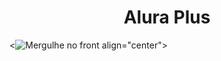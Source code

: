 # <h1 align="center"> Alura Plus </h1>

<![Mergulhe no front](https://github.com/user-attachments/assets/5f58059f-3262-4026-afba-2b9df38f8baf) align="center">
